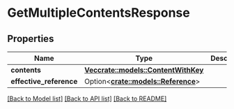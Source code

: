 # GetMultipleContentsResponse

## Properties

Name | Type | Description | Notes
------------ | ------------- | ------------- | -------------
**contents** | [**Vec<crate::models::ContentWithKey>**](ContentWithKey.md) |  | 
**effective_reference** | Option<[**crate::models::Reference**](Reference.md)> |  | [optional]

[[Back to Model list]](../README.md#documentation-for-models) [[Back to API list]](../README.md#documentation-for-api-endpoints) [[Back to README]](../README.md)


